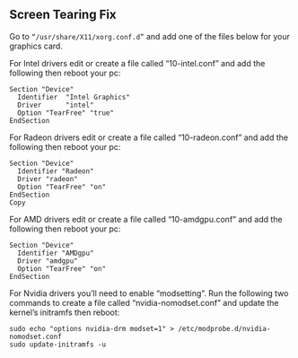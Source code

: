## Screen Tearing Fix

Go to `“/usr/share/X11/xorg.conf.d”` and add one of the files below for your graphics card.

For Intel drivers edit or create a file called “10-intel.conf” and add the following then reboot your pc:

```
Section "Device"
  Identifier  "Intel Graphics"
  Driver      "intel"
  Option "TearFree" "true"
EndSection
```
For Radeon drivers edit or create a file called “10-radeon.conf” and add the following then reboot your pc:

```
Section "Device"
  Identifier "Radeon"
  Driver "radeon"
  Option "TearFree" "on"
EndSection
Copy
```
For AMD drivers edit or create a file called “10-amdgpu.conf” and add the following then reboot your pc:

```
Section "Device"
  Identifier "AMDgpu"
  Driver "amdgpu"
  Option "TearFree" "on"
EndSection
```
For Nvidia drivers you’ll need to enable “modsetting”. Run the following two commands to create a file called “nvidia-nomodset.conf” and update the kernel’s initramfs then reboot:

```
sudo echo "options nvidia-drm modset=1" > /etc/modprobe.d/nvidia-nomodset.conf
sudo update-initramfs -u
```
